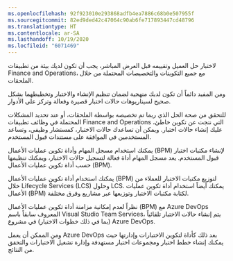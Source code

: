 ```yaml
---
ms.openlocfilehash: 92f923010e293868adfb4ea7886c68b0e507955f
ms.sourcegitcommit: 82ed9ded42c47064c90ab6fe717893447cd48796
ms.translationtype: HT
ms.contentlocale: ar-SA
ms.lasthandoff: 10/19/2020
ms.locfileid: "6071469"
---
```

لاختبار حل العميل وتقييمه قبل العرض المباشر، يجب أن تكون لديك بيئة من تطبيقات Finance and Operations، مع جميع التكوينات والتخصيصات المحتملة من خلال الملحقات.

ومن المفيد دائماً أن تكون لديك منهجية لضمان تنظيم الإنشاء والاختبار وتخطيطهما بشكل صحيح لسيناريوهات حالات اختبار قصيرة وفعالة وتركز على الأدوار.

للتحقق من صحة الحل الذي ربما تم تخصيصه بواسطة الملحقات، أو عند تحديد المشكلات المحتملة في وظائف تطبيقات Finance and Operations التي نتجت عن تكوين خاطئ، عليك إنشاء حالات اختبار. ويمكن أن تساعدك حالات الاختبار، كمستشار وظيفي، وتساعد المستخدمين في الموافقة على مستندات قبول المستخدم.

يمكنك استخدام مسجل المهام وأداة تكوين عمليات الأعمال (BPM) لإنشاء مكتبات اختبار قبول المستخدم. يعد مسجل المهام أداة فعالة لتسجيل حالات الاختبار، ويمكنك تنظيمها حسب أداة تكوين عمليات الأعمال (BPM).

يمكنك استخدام أداة تكوين عمليات الأعمال (BPM) لتوزيع مكتبات الاختبار للعملاء من خلال Lifecycle Services (LCS) وحلول LCS. يمكنك أيضاً استخدام أداة تكوين عمليات الأعمال (BPM) لكتابة مكتبات الاختبار وتوزيعها عبر مشاريع وفرق مختلفة.

نظراً لعدم إمكانية مزامنة أداة تكوين عمليات الأعمال (BPM) مع Azure DevOps المعروف سابقاً باسم Visual Studio Team Services، يتم إنشاء حالات الاختبار تلقائياً (بما في ذلك خطوات الاختبار) في مشروع Azure DevOps.

ومن الممكن أن يعمل Azure DevOps بعد ذلك كأداة لتكوين الاختبارات وإدارتها حيث يمكنك إنشاء خطط اختبار ومجموعات اختبار مستهدفة وإدارة تشغيل الاختبارات والتحقق من النتائج.
